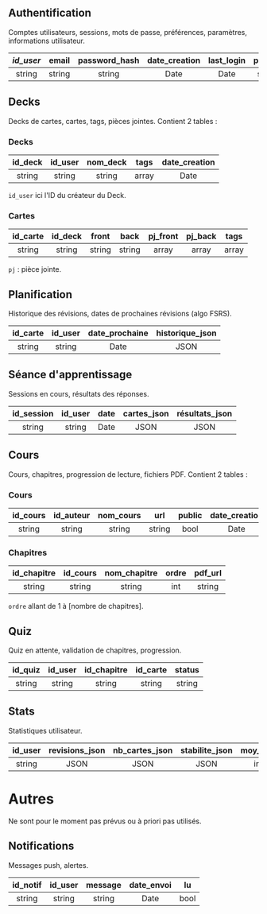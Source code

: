 ## Authentification
Comptes utilisateurs, sessions, mots de passe, préférences, paramètres, informations utilisateur.

| *id_user* | email  | password_hash | date_creation | last_login | pseudo | avatar_url | préférences_json |
|:---------:|:------:|:-------------:|:-------------:|:----------:|:------:|:----------:|:----------------:|
| string    | string | string        | Date          | Date       | string | string     | JSON             |


## Decks  
Decks de cartes, cartes, tags, pièces jointes. Contient 2 tables :

### Decks

| id_deck | id_user | nom_deck | tags  | date_creation |
|:-------:|:-------:|:--------:|:-----:|:-------------:|
| string  | string  | string   | array | Date          |

```id_user``` ici l'ID du créateur du Deck.
### Cartes

| id_carte | id_deck | front  | back  | pj_front       | pj_back        | tags  |
|:--------:|:-------:|:------:|:-----:|:--------------:|:--------------:|:-----:|
| string   | string  | string | string| array          | array          | array |

```pj``` : pièce jointe.

## Planification  
Historique des révisions, dates de prochaines révisions (algo FSRS).

| id_carte | id_user | date_prochaine | historique_json |
|:--------:|:-------:|:--------------:|:---------------:|
| string   | string  | Date           | JSON            |


## Séance d'apprentissage  
Sessions en cours, résultats des réponses.

| id_session | id_user | date  | cartes_json | résultats_json |
|:----------:|:-------:|:-----:|:-----------:|:--------------:|
| string     | string  | Date  | JSON        | JSON           |


## Cours  
Cours, chapitres, progression de lecture, fichiers PDF. Contient 2 tables :

### Cours

| id_cours | id_auteur | nom_cours | url    | public | date_creation |
|:--------:|:---------:|:---------:|:------:|:------:|:-------------:|
| string   | string    | string    | string | bool   | Date          |

### Chapitres

| id_chapitre | id_cours | nom_chapitre | ordre | pdf_url |
|:-----------:|:--------:|:------------:|:-----:|:-------:|
| string      | string   | string       | int   | string  |

```ordre``` allant de 1 à [nombre de chapitres].

## Quiz  
Quiz en attente, validation de chapitres, progression.

| id_quiz | id_user | id_chapitre | id_carte | status |
|:-------:|:-------:|:-----------:|:--------:|:------:|
| string  | string  | string      | string   | string |


## Stats  
Statistiques utilisateur.

| id_user | revisions_json  | nb_cartes_json | stabilite_json | moy_jour | moy_semaine | moy_mois | moy_an |
|:-------:|:---------------:|:--------------:|:--------------:|:--------:|:-----------:|:--------:|:------:|
| string  | JSON            | JSON           | JSON           | int      | int         | int      | int    |

# Autres
Ne sont pour le moment pas prévus ou à priori pas utilisés.
## Notifications 
Messages push, alertes.

| id_notif | id_user | message | date_envoi | lu   |
|:--------:|:-------:|:-------:|:----------:|:----:|
| string   | string  | string  | Date       | bool |

